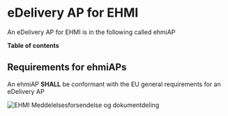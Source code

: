 # eDelivery AP for EHMI

An eDelivery AP for EHMI is in the following called ehmiAP

**Table of contents**

## Requirements for ehmiAPs

An ehmiAP **SHALL** be conformant with the EU general requirements for an eDelivery AP


![EHMI Meddelelsesforsendelse og dokumentdeling](/ehmi/assets/images/1_EHMI_Meddelelsesforsendelse_og_dokumentdeling_1315x563.png)
